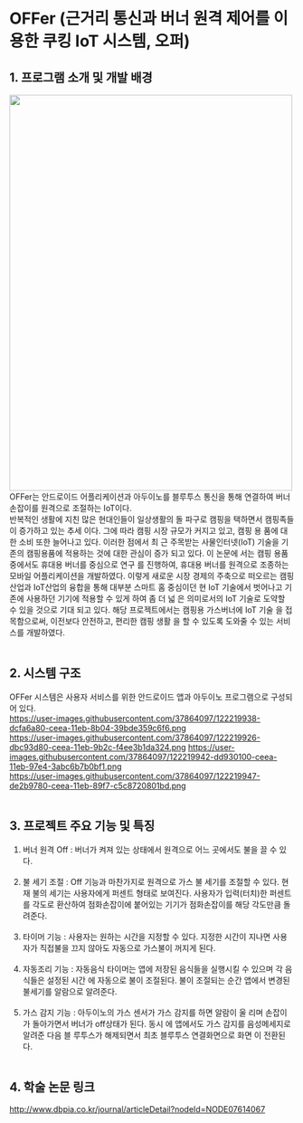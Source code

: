 OFFer (근거리 통신과 버너 원격 제어를 이용한 쿠킹 IoT 시스템, 오퍼)
=============

## 1. 프로그램 소개 및 개발 배경 
<img width="500" height="700" src="https://user-images.githubusercontent.com/37864097/92720268-56cf5780-f39f-11ea-8644-7a41bb1f9fa9.png">
<br/>
OFFer는 안드로이드 어플리케이션과 아두이노를 블루투스 통신을 통해 연결하여 버너 손잡이를 원격으로 조절하는 IoT이다.
<br/>
반복적인 생활에 지친 많은 현대인들이 일상생활의 돌
파구로 캠핑을 택하면서 캠핑족들이 증가하고 있는 추세
이다. 그에 따라 캠핑 시장 규모가 커지고 있고, 캠핑 용
품에 대한 소비 또한 늘어나고 있다. 이러한 점에서 최
근 주목받는 사물인터넷(IoT) 기술을 기존의 캠핑용품에
적용하는 것에 대한 관심이 증가 되고 있다. 이 논문에
서는 캠핑 용품 중에서도 휴대용 버너를 중심으로 연구
를 진행하여, 휴대용 버너를 원격으로 조종하는 모바일
어플리케이션을 개발하였다. 이렇게 새로운 시장 경제의
주축으로 떠오르는 캠핑 산업과 IoT산업의 융합을 통해
대부분 스마트 홈 중심이던 현 IoT 기술에서 벗어나고
기존에 사용하던 기기에 적용할 수 있게 하여 좀 더 넓
은 의미로서의 IoT 기술로 도약할 수 있을 것으로 기대
되고 있다. 해당 프로젝트에서는 캠핑용 가스버너에 IoT 기술
을 접목함으로써, 이전보다 안전하고, 편리한 캠핑 생활
을 할 수 있도록 도와줄 수 있는 서비스를 개발하였다.
<br/><br/>


## 2. 시스템 구조
OFFer 시스템은 사용자 서비스를 위한 안드로이드 앱과 아두이노 프로그램으로 구성되어 있다.
<br/>
https://user-images.githubusercontent.com/37864097/122219938-dcfa6a80-ceea-11eb-8b04-39bde359c6f6.png
<br/>
https://user-images.githubusercontent.com/37864097/122219926-dbc93d80-ceea-11eb-9b2c-f4ee3b1da324.png
https://user-images.githubusercontent.com/37864097/122219942-dd930100-ceea-11eb-97e4-3abc6b7b0bf1.png
<br/>
https://user-images.githubusercontent.com/37864097/122219947-de2b9780-ceea-11eb-89f7-c5c8720801bd.png
<br/><br/>

## 3. 프로젝트 주요 기능 및 특징

1. 버너 원격 Off : 버너가 켜져 있는 상태에서 원격으로 어느 곳에서도 불을 끌 수 있다.
<br/><br/>
2. 불 세기 조절 : Off 기능과 마찬가지로 원격으로 가스 불 세기를 조절할 수 있다. 현재 불의
세기는 사용자에게 퍼센트 형태로 보여진다. 사용자가 입력(터치)한 퍼센트를 각도로 환산하여
점화손잡이에 붙어있는 기기가 점화손잡이를 해당 각도만큼 돌려준다.
<br/><br/>
3. 타이머 기능 : 사용자는 원하는 시간을 지정할 수 있다. 지정한 시간이 지나면 사용자가 직접불을 끄지 않아도 자동으로 가스불이 꺼지게 된다.
<br/><br/>
4. 자동조리 기능 : 자동음식 타이머는 앱에 저장된 음식들을 실행시킬 수 있으며 각 음식들은 설정된 시간
에 자동으로 불이 조절된다. 불이 조절되는 순간 앱에서
변경된 불세기를 알람으로 알려준다.
<br/><br/>
5. 가스 감지 기능 : 아두이노의 가스 센서가 가스 감지를 하면 알람이 울
리며 손잡이가 돌아가면서 버너가 off상태가 된다. 동시
에 앱에서도 가스 감지를 음성메세지로 알려준 다음 블
루투스가 해제되면서 최초 블루투스 연결화면으로 화면
이 전환된다.
<br/><br/>

## 4. 학술 논문 링크
http://www.dbpia.co.kr/journal/articleDetail?nodeId=NODE07614067
<br/>

